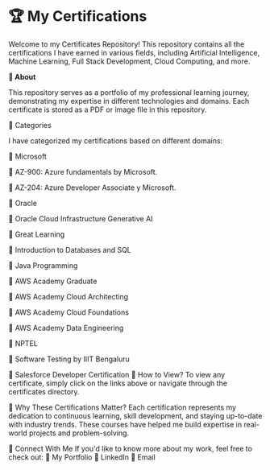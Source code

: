 # 🏆 My Certifications

Welcome to my Certificates Repository! This repository contains all the certifications I have earned in various fields, including Artificial Intelligence, Machine Learning, Full Stack Development, Cloud Computing, and more.

**📜 About**

This repository serves as a portfolio of my professional learning journey, demonstrating my expertise in different technologies and domains. Each certificate is stored as a PDF or image file in this repository.

📂 Categories

I have categorized my certifications based on different domains:

🔹 Microsoft

📜 AZ-900: Azure fundamentals by Microsoft.

📜 AZ-204: Azure Developer Associate y Microsoft.

🔹 Oracle

📜 Oracle Cloud Infrastructure Generative AI

🔹 Great Learning

📜 Introduction to Databases and SQL

📜 Java Programming

🔹 AWS Academy Graduate

📜 AWS Academy Cloud Architecting

📜 AWS Academy Cloud Foundations

📜 AWS Academy Data Engineering

🔹 NPTEL

📜 Software Testing by IIIT Bengaluru


📜 Salesforce Developer Certification
📌 How to View?
To view any certificate, simply click on the links above or navigate through the certificates directory.

🏅 Why These Certifications Matter?
Each certification represents my dedication to continuous learning, skill development, and staying up-to-date with industry trends. These courses have helped me build expertise in real-world projects and problem-solving.

🚀 Connect With Me
If you'd like to know more about my work, feel free to check out:
📂 My Portfolio
💼 LinkedIn
📧 Email

